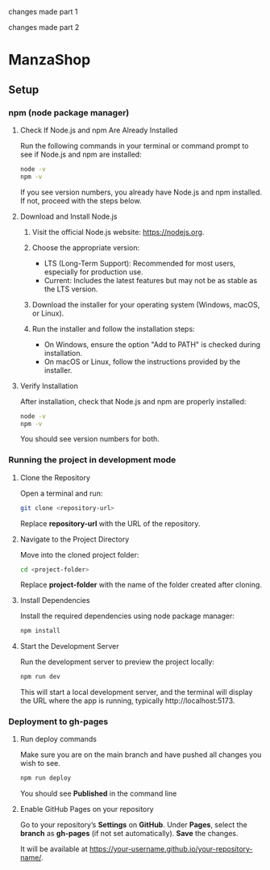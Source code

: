 changes made part 1

changes made part 2




# ManzaShop

## Setup

### npm (node package manager)

1. Check If Node.js and npm Are Already Installed

   Run the following commands in your terminal or command prompt to see if Node.js and npm are installed:

   ```bash
   node -v
   npm -v
   ```

   If you see version numbers, you already have Node.js and npm installed. If not, proceed with the steps below.

2. Download and Install Node.js

   1. Visit the official Node.js website: https://nodejs.org.
   2. Choose the appropriate version:

      - LTS (Long-Term Support): Recommended for most users, especially for production use.
      - Current: Includes the latest features but may not be as stable as the LTS version.

   3. Download the installer for your operating system (Windows, macOS, or Linux).
   4. Run the installer and follow the installation steps:

      - On Windows, ensure the option "Add to PATH" is checked during installation.
      - On macOS or Linux, follow the instructions provided by the installer.

3. Verify Installation

   After installation, check that Node.js and npm are properly installed:

   ```bash
   node -v
   npm -v
   ```

   You should see version numbers for both.

### Running the project in development mode

1. Clone the Repository

   Open a terminal and run:

   ```bash
   git clone <repository-url>
   ```

   Replace **repository-url** with the URL of the repository.

2. Navigate to the Project Directory

   Move into the cloned project folder:

   ```bash
   cd <project-folder>
   ```

   Replace **project-folder** with the name of the folder created after cloning.

3. Install Dependencies

   Install the required dependencies using node package manager:

   ```bash
   npm install
   ```

4. Start the Development Server

   Run the development server to preview the project locally:

   ```bash
   npm run dev
   ```

   This will start a local development server, and the terminal will display the URL where the app is running, typically http://localhost:5173.

### Deployment to gh-pages

1. Run deploy commands

   Make sure you are on the main branch and have pushed all changes you wish to see.

   ```bash
   npm run deploy
   ```

   You should see **Published** in the command line

2. Enable GitHub Pages on your repository

   Go to your repository’s **Settings** on **GitHub**.
   Under **Pages**, select the **branch** as **gh-pages** (if not set automatically).
   **Save** the changes.

   It will be available at https://your-username.github.io/your-repository-name/.
